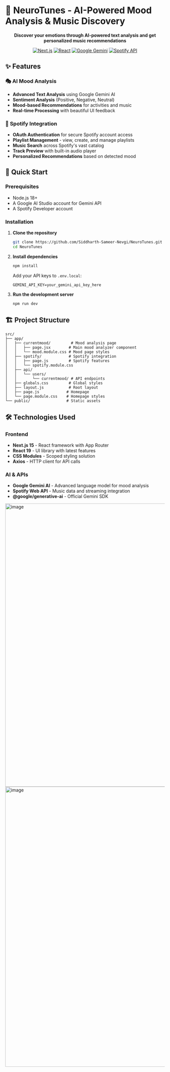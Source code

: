 # 🧠 NeuroTunes - AI-Powered Mood Analysis & Music Discovery

<div align="center">



**Discover your emotions through AI-powered text analysis and get personalized music recommendations**

[![Next.js](https://img.shields.io/badge/Next.js-15-black?style=flat-square&logo=next.js)](https://nextjs.org/)
[![React](https://img.shields.io/badge/React-19-blue?style=flat-square&logo=react)](https://reactjs.org/)
[![Google Gemini](https://img.shields.io/badge/Google-Gemini_AI-4285f4?style=flat-square&logo=google)](https://ai.google.dev/)
[![Spotify API](https://img.shields.io/badge/Spotify-API-1ed760?style=flat-square&logo=spotify)](https://developer.spotify.com/)

</div>

## ✨ Features

### 🎭 **AI Mood Analysis**
- **Advanced Text Analysis** using Google Gemini AI
- **Sentiment Analysis** (Positive, Negative, Neutral)
- **Mood-based Recommendations** for activities and music
- **Real-time Processing** with beautiful UI feedback

### 🎵 **Spotify Integration**
- **OAuth Authentication** for secure Spotify account access
- **Playlist Management** - view, create, and manage playlists
- **Music Search** across Spotify's vast catalog
- **Track Preview** with built-in audio player
- **Personalized Recommendations** based on detected mood

## 🚀 Quick Start

### Prerequisites
- Node.js 18+ 
- A Google AI Studio account for Gemini API
- A Spotify Developer account

### Installation

1. **Clone the repository**
   ```bash
   git clone https://github.com/Siddharth-Sameer-Nevgi/NeuroTunes.git
   cd NeuroTunes
   ```

2. **Install dependencies**
   ```bash
   npm install
   ```
   
   Add your API keys to `.env.local`:
   ```env
   GEMINI_API_KEY=your_gemini_api_key_here
   ```

3. **Run the development server**
   ```bash
   npm run dev
   ```
## 🏗️ Project Structure

```
src/
├── app/
│   ├── currentmood/         # Mood analysis page
│   │   ├── page.jsx        # Main mood analyzer component
│   │   └── mood.module.css # Mood page styles
│   ├── spotify/            # Spotify integration
│   │   ├── page.js         # Spotify features
│   │   └── spotify.module.css
│   ├── api/
│   │   └── users/
│   │       └── currentmood/ # API endpoints
│   ├── globals.css         # Global styles
│   ├── layout.js           # Root layout
│   ├── page.js            # Homepage
│   └── page.module.css    # Homepage styles
└── public/                # Static assets
```

## 🛠️ Technologies Used

### Frontend
- **Next.js 15** - React framework with App Router
- **React 19** - UI library with latest features
- **CSS Modules** - Scoped styling solution
- **Axios** - HTTP client for API calls

### AI & APIs
- **Google Gemini AI** - Advanced language model for mood analysis
- **Spotify Web API** - Music data and streaming integration
- **@google/generative-ai** - Official Gemini SDK

<img width="1864" height="892" alt="image" src="https://github.com/user-attachments/assets/f0339166-7391-4af5-8958-96f4b956d28f" />

<img width="1894" height="882" alt="image" src="https://github.com/user-attachments/assets/5dd41e4f-77d2-4dd4-a13b-e4a1dc976de6" />

